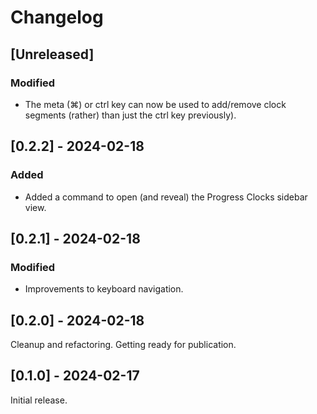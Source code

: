 # Changelog

## [Unreleased]

### Modified

* The meta (⌘) or ctrl key can now be used to add/remove clock segments (rather)
  than just the ctrl key previously).

## [0.2.2] - 2024-02-18

### Added

* Added a command to open (and reveal) the Progress Clocks sidebar view.

## [0.2.1] - 2024-02-18

### Modified

* Improvements to keyboard navigation.

## [0.2.0] - 2024-02-18

Cleanup and refactoring. Getting ready for publication.

## [0.1.0] - 2024-02-17

Initial release.
